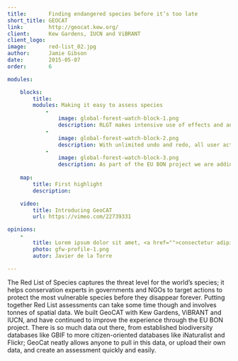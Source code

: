 ```yaml
---
title:       Finding endangered species before it’s too late
short_title: GEOCAT
link:        http://geocat.kew.org/
client:      Kew Gardens, IUCN and ViBRANT
client_logo: 
image:       red-list_02.jpg
author:      Jamie Gibson
date:        2015-05-07
order:       6

modules:

    blocks:
        title: 
        modules: Making it easy to assess species
            -
                image: global-forest-watch-block-1.png
                description: RLGT makes intensive use of effects and animations to display tool status. This provides continuous feedback to the user.
            -
                image: global-forest-watch-block-2.png
                description: With unlimited undo and redo, all user actions can be undone and redone at any time, encouraging a trial-and-error analysis refinement.
            -
                image: global-forest-watch-block-3.png
                description: As part of the EU BON project we are adding a couple of new features, allowing users to complete even more powerful analyses using biodiversity observations from across Europe.
                
    map:
        title: First highlight
        description: 

    video:
        title: Introducing GeoCAT
        url: https://vimeo.com/22739331

opinions:
    -
        title: Lorem ipsum dolor sit amet, <a href="">consectetur adipisicing</a> elit, sed do eiusmod tempor incididunt.
        photo: gfw-profile-1.png
        autor: Javier de la Torre

---
```

The Red List of Species captures the threat level for the world’s species; it helps conservation experts in governments and NGOs to target actions to protect the most vulnerable species before they disappear forever. Putting together Red List assessments can take some time though and involves tonnes of spatial data. We built GeoCAT with Kew Gardens, ViBRANT and IUCN, and have continued to improve the experience through the EU BON project. There is so much data out there, from established biodiversity databases like GBIF to more citizen-oriented databases like iNaturalist and Flickr; GeoCat neatly allows anyone to pull in this data, or upload their own data, and create an assessment quickly and easily.
